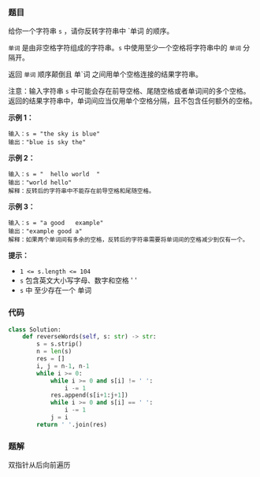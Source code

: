 ### 题目

给你一个字符串 `s` ，请你反转字符串中 `单词 的顺序。

`单词` 是由非空格字符组成的字符串。`s` 中使用至少一个空格将字符串中的 `单词` 分隔开。

返回 `单词` 顺序颠倒且 单`词 之间用单个空格连接的结果字符串。

注意：输入字符串 `s` 中可能会存在前导空格、尾随空格或者单词间的多个空格。返回的结果字符串中，单词间应当仅用单个空格分隔，且不包含任何额外的空格。


**示例 1：**

```
输入：s = "the sky is blue"
输出："blue is sky the"
```

**示例 2：**

```
输入：s = "  hello world  "
输出："world hello"
解释：反转后的字符串中不能存在前导空格和尾随空格。
```

**示例 3：**

```
输入：s = "a good   example"
输出："example good a"
解释：如果两个单词间有多余的空格，反转后的字符串需要将单词间的空格减少到仅有一个。
``` 

**提示：**

- `1 <= s.length <= 104`
- `s` 包含英文大小写字母、数字和空格 ' '
- `s` 中 至少存在一个 单词

### 代码

```python
class Solution:
    def reverseWords(self, s: str) -> str:
        s = s.strip()
        n = len(s)
        res = []
        i, j = n-1, n-1
        while i >= 0:
            while i >= 0 and s[i] != ' ':
                i -= 1
            res.append(s[i+1:j+1])
            while i >= 0 and s[i] == ' ':
                i -= 1
            j = i
        return ' '.join(res)
```

### 题解

双指针从后向前遍历